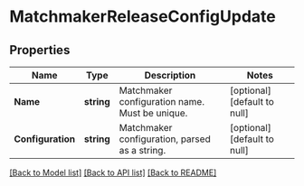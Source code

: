 # MatchmakerReleaseConfigUpdate

## Properties
Name | Type | Description | Notes
------------ | ------------- | ------------- | -------------
**Name** | **string** | Matchmaker configuration name. Must be unique. | [optional] [default to null]
**Configuration** | **string** | Matchmaker configuration, parsed as a string. | [optional] [default to null]

[[Back to Model list]](../README.md#documentation-for-models) [[Back to API list]](../README.md#documentation-for-api-endpoints) [[Back to README]](../README.md)


